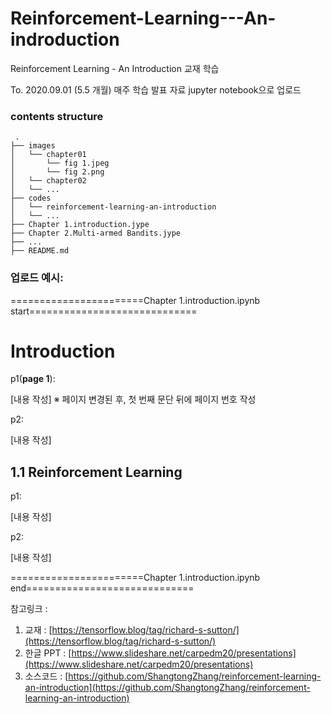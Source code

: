 # Reinforcement-Learning---An-indroduction
Reinforcement Learning - An Introduction 교재 학습

To. 2020.09.01 (5.5 개월)
매주 학습 발표 자료 jupyter notebook으로 업로드

### contents structure

```
 .
├── images
│   └── chapter01
│       └── fig 1.jpeg
│       └── fig 2.png
│   └── chapter02
│   └── ...
├── codes
│   └── reinforcement-learning-an-introduction
│   └── ...
├── Chapter 1.introduction.jype
├── Chapter 2.Multi-armed Bandits.jype
├── ...
├── README.md
```

### 업로드 예시:


=======================Chapter 1.introduction.ipynb start=============================

# Introduction

p1(**page 1**): 

[내용 작성]
※ 페이지 변경된 후, 첫 번째 문단 뒤에 페이지 번호 작성

p2:

[내용 작성]


## 1.1 Reinforcement Learning

p1:

[내용 작성]

p2:

[내용 작성]


=======================Chapter 1.introduction.ipynb end=============================


참고링크 : 
1. 교재 : [https://tensorflow.blog/tag/richard-s-sutton/](https://tensorflow.blog/tag/richard-s-sutton/)
2. 한글 PPT : [https://www.slideshare.net/carpedm20/presentations](https://www.slideshare.net/carpedm20/presentations)
3. 소스코드 : [https://github.com/ShangtongZhang/reinforcement-learning-an-introduction](https://github.com/ShangtongZhang/reinforcement-learning-an-introduction)
